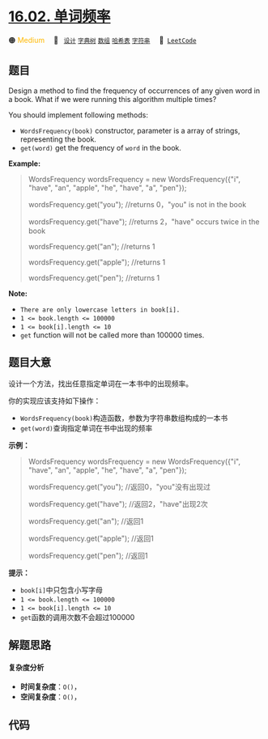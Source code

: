 # [16.02. 单词频率](https://leetcode.cn/problems/words-frequency-lcci)

🟠 <font color=#ffb800>Medium</font>&emsp; 🔖&ensp; [`设计`](/tag/design.md) [`字典树`](/tag/trie.md) [`数组`](/tag/array.md) [`哈希表`](/tag/hash-table.md) [`字符串`](/tag/string.md)&emsp; 🔗&ensp;[`LeetCode`](https://leetcode.cn/problems/words-frequency-lcci)

## 题目

Design a method to find the frequency of occurrences of any given word in a
book. What if we were running this algorithm multiple times?

You should implement following methods:

  * `WordsFrequency(book)` constructor, parameter is a array of strings, representing the book.
  * `get(word)` get the frequency of `word` in the book. 

**Example:**

> 
> 
> 
> 
> 
> WordsFrequency wordsFrequency = new WordsFrequency({"i", "have", "an", "apple", "he", "have", "a", "pen"});
> 
> wordsFrequency.get("you"); //returns 0，"you" is not in the book
> 
> wordsFrequency.get("have"); //returns 2，"have" occurs twice in the book
> 
> wordsFrequency.get("an"); //returns 1
> 
> wordsFrequency.get("apple"); //returns 1
> 
> wordsFrequency.get("pen"); //returns 1
> 
> 

**Note:**

  * `There are only lowercase letters in book[i].`
  * `1 <= book.length <= 100000`
  * `1 <= book[i].length <= 10`
  * `get` function will not be called more than 100000 times.


## 题目大意

设计一个方法，找出任意指定单词在一本书中的出现频率。

你的实现应该支持如下操作：

  * `WordsFrequency(book)`构造函数，参数为字符串数组构成的一本书
  * `get(word)`查询指定单词在书中出现的频率

**示例：**

> 
> 
> 
> 
> 
> WordsFrequency wordsFrequency = new WordsFrequency({"i", "have", "an", "apple", "he", "have", "a", "pen"});
> 
> wordsFrequency.get("you"); //返回0，"you"没有出现过
> 
> wordsFrequency.get("have"); //返回2，"have"出现2次
> 
> wordsFrequency.get("an"); //返回1
> 
> wordsFrequency.get("apple"); //返回1
> 
> wordsFrequency.get("pen"); //返回1
> 
> 

**提示：**

  * `book[i]`中只包含小写字母
  * `1 <= book.length <= 100000`
  * `1 <= book[i].length <= 10`
  * `get`函数的调用次数不会超过100000


## 解题思路

#### 复杂度分析

- **时间复杂度**：`O()`，
- **空间复杂度**：`O()`，

## 代码

```javascript

```